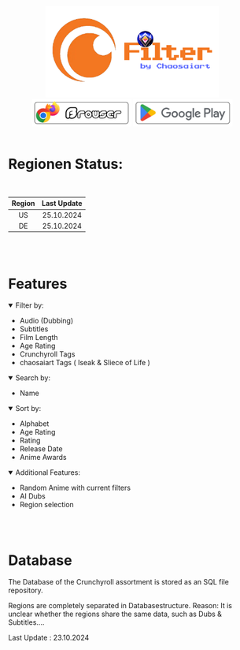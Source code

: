 <br>
<div align="center"> 
<a id="header"><img src="img/headline.png" alt="Alternativer Text" width="70%"></a>
</div>
<div align="center"> 
  <img src="https://chaosaiart.de/nodes/workflows/elements/placeholder_button_00.png?v=4" alt="" width="10%">
  <a href="https://anime.chaosaiart.com/"><img src="img/browser.png" alt="" width="40%"></a>
  <a href="https://play.google.com/store/apps/details?id=com.chaosaiart.anime"><img src="img/app_store.png" alt="" width="40%"></a>
  <img src="https://chaosaiart.de/nodes/workflows/elements/placeholder_button_00.png?v=4" alt="" width="10%">
</div> 
<br>

# Regionen Status:
<br>   
<div align="center"> 

| Region | Last Update  |
|:------:|:------------:|
|   US   | 25.10.2024   |
|   DE   | 25.10.2024   |
</div> 


<br>   
<br>   

# Features 

<details open>
<summary>Filter by: </summary>

- Audio (Dubbing)  
- Subtitles  
- Film Length  
- Age Rating  
- Crunchyroll Tags  
- chaosaiart Tags ( Iseak & Sliece of Life )

</details>

 
 
<details open>
<summary>Search by:  </summary>

- Name  

</details>
 
 
<details open>
<summary>Sort by: </summary>

- Alphabet  
- Age Rating
- Rating  
- Release Date  
- Anime Awards  

</details>
 
 
<details open>
<summary>Additional Features: </summary>

- Random Anime with current filters  
- AI Dubs  
- Region selection

</details>

<br>
<br>

# Database
The Database of the Crunchyroll assortment is stored as an SQL file repository.

Regions are completely separated in Databasestructure. 
Reason: It is unclear whether the regions share the same data, such as Dubs & Subtitles....

Last Update : 23.10.2024






 
